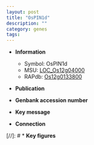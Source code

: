 ```yaml
---
layout: post
title: "OsPIN1d"
description: ""
category: genes
tags: 
---
```


* **Information**  
    + Symbol: OsPIN1d  
    + MSU: [LOC_Os12g04000](http://rice.uga.edu/cgi-bin/ORF_infopage.cgi?orf=LOC_Os12g04000)  
    + RAPdb: [Os12g0133800](http://rapdb.dna.affrc.go.jp/viewer/gbrowse_details/irgsp1?name=Os12g0133800)  

* **Publication**  

* **Genbank accession number**  

* **Key message**  

* **Connection**  

[//]: # * **Key figures**  


